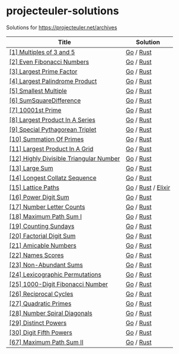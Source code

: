 projecteuler-solutions
===================

Solutions for https://projecteuler.net/archives

| Title | Solution |
| ----- | -------- |
| [[1] Multiples of 3 and 5](https://projecteuler.net/problem=1) | [Go](./1.MultiplesOf3And5/go.go) / [Rust](./1.MultiplesOf3And5/rust.rs) |
| [[2] Even Fibonacci Numbers](https://projecteuler.net/problem=2) | [Go](./2.EvenFibonacciNumbers/go.go) / [Rust](./2.EvenFibonacciNumbers/rust.rs) |
| [[3] Largest Prime Factor](https://projecteuler.net/problem=3) | [Go](./3.LargestPrimeFactor/go.go) / [Rust](./3.LargestPrimeFactor/rust.rs) |
| [[4] Largest Palindrome Product](https://projecteuler.net/problem=4) | [Go](./4.LargestPalindromeProduct/go.go) / [Rust](./4.LargestPalindromeProduct/rust.rs) |
| [[5] Smallest Multiple](https://projecteuler.net/problem=5) | [Go](./5.SmallestMultiple/go.go) / [Rust](./5.SmallestMultiple/rust.rs) |
| [[6] SumSquareDifference](https://projecteuler.net/problem=6) | [Go](./6.SumSquareDifference/go.go) / [Rust](./6.SumSquareDifference/rust.rs) |
| [[7] 10001st Prime](https://projecteuler.net/problem=7) | [Go](./7.10001stPrime/go.go) / [Rust](./7.10001stPrime/rust.rs) |
| [[8] Largest Product In A Series](https://projecteuler.net/problem=8) | [Go](./8.LargestProductInASeries/go.go) / [Rust](./8.LargestProductInASeries/rust.rs) |
| [[9] Special Pythagorean Triplet](https://projecteuler.net/problem=9) | [Go](./9.SpecialPythagoreanTriplet/go.go) / [Rust](./9.SpecialPythagoreanTriplet/rust.rs) |
| [[10] Summation Of Primes](https://projecteuler.net/problem=10) | [Go](./10.SummationOfPrimes/go.go) / [Rust](./10.SummationOfPrimes/rust.rs) |
| [[11] Largest Product In A Grid](https://projecteuler.net/problem=11) | [Go](./11.LargestProductInAGrid/go.go) / [Rust](./11.LargestProductInAGrid/rust.rs) |
| [[12] Highly Divisible Triangular Number](https://projecteuler.net/problem=12) | [Go](./12.HighlyDivisibleTriangularNumber/go.go) / [Rust](./12.HighlyDivisibleTriangularNumber/rust.rs) |
| [[13] Large Sum](https://projecteuler.net/problem=13) | [Go](./13.LargeSum/go.go) / [Rust](./13.LargeSum/rust.rs) |
| [[14] Longest Collatz Sequence](https://projecteuler.net/problem=14) | [Go](./14.LongestCollatzSequence/go.go) / [Rust](./14.LongestCollatzSequence/rust.rs) |
| [[15] Lattice Paths](https://projecteuler.net/problem=15) | [Go](./15.LatticePaths/go.go) / [Rust](./15.LatticePaths/rust.rs) / [Elixir](./15.LatticePaths/elixir.exs) |
| [[16] Power Digit Sum](https://projecteuler.net/problem=16) | [Go](./16.PowerDigitSum/go.go) / [Rust](./16.PowerDigitSum/rust.rs) |
| [[17] Number Letter Counts](https://projecteuler.net/problem=17) | [Go](./17.NumberLetterCounts/go.go) / [Rust](./17.NumberLetterCounts/rust.rs) |
| [[18] Maximum Path Sum I](https://projecteuler.net/problem=18) | [Go](./18.MaximumPathSumI/go.go) / [Rust](./18.MaximumPathSumI/rust.rs) |
| [[19] Counting Sundays](https://projecteuler.net/problem=19) | [Go](./19.CountingSundays/go.go) / [Rust](./19.CountingSundays/rust.rs) |
| [[20] Factorial Digit Sum](https://projecteuler.net/problem=20) | [Go](./20.FactorialDigitSum/go.go) / [Rust](./20.FactorialDigitSum/rust.rs) |
| [[21] Amicable Numbers](https://projecteuler.net/problem=21) | [Go](./21.AmicableNumbers/go.go) / [Rust](./21.AmicableNumbers/rust.rs) |
| [[22] Names Scores](https://projecteuler.net/problem=22) | [Go](./22.NamesScores/go.go) / [Rust](./22.NamesScores/rust.rs) |
| [[23] Non-Abundant Sums](https://projecteuler.net/problem=23) | [Go](./23.Non-AbundantSums/go.go) / [Rust](./23.Non-AbundantSums/rust.rs) |
| [[24] Lexicographic Permutations](https://projecteuler.net/problem=24) | [Go](./24.LexicographicPermutations/go.go) / [Rust](./24.LexicographicPermutations/rust.rs) |
| [[25] 1000-Digit Fibonacci Number](https://projecteuler.net/problem=25) | [Go](./25.1000-DigitFibonacciNumber/go.go) / [Rust](./25.1000-DigitFibonacciNumber/rust.rs) |
| [[26] Reciprocal Cycles](https://projecteuler.net/problem=26) | [Go](./26.ReciprocalCycles/go.go) / [Rust](./26.ReciprocalCycles/rust.rs) |
| [[27] Quadratic Primes](https://projecteuler.net/problem=27) | [Go](./27.QuadraticPrimes/go.go) / [Rust](./27.QuadraticPrimes/rust.rs) |
| [[28] Number Spiral Diagonals](https://projecteuler.net/problem=28) | [Go](./28.NumberSpiralDiagonals/go.go) / [Rust](./28.NumberSpiralDiagonals/rust.rs) |
| [[29] Distinct Powers](https://projecteuler.net/problem=29) | [Go](./29.DistinctPowers/go.go) / [Rust](./29.DistinctPowers/rust.rs) |
| [[30] Digit Fifth Powers](https://projecteuler.net/problem=30) | [Go](./30.DigitFifthPowers/go.go) / [Rust](./30.DigitFifthPowers/rust.rs) |
| [[67] Maximum Path Sum II](https://projecteuler.net/problem=67) | [Go](./67.MaximumPathSumII/go.go) / [Rust](./67.MaximumPathSumII/rust.rs) |
